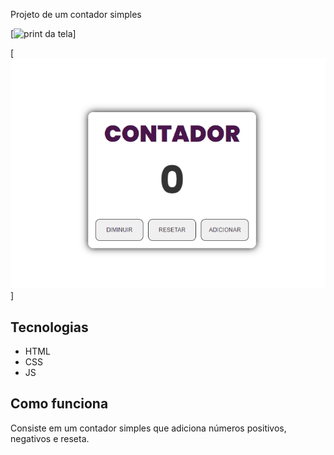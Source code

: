 Projeto de um contador simples

[<img src="https://uploaddeimagens.com.br/images/003/970/821/full/screencapture-matheus-ferreira-dev-github-io-Contador-2022-08-05-17_48_45.png?1659732547" alt="print da tela">]

[<img src="./Tela-contador.gif" alt="gif da tela">]

## Tecnologias
- HTML
- CSS
- JS
## Como funciona
Consiste em um contador simples que adiciona números positivos, negativos e reseta.